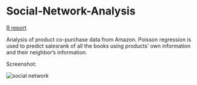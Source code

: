 # Social-Network-Analysis

[R report](https://mpavlenk.github.io/Social-Network-Analysis/Social_Network_Analysis.html)

Analysis of product co-purchase data from Amazon. Poisson regression is used to predict salesrank of all the books using products’ own information and their neighbor’s information.

Screenshot:

<img src="https://mpavlenk.github.io/Social-Network-Analysis/image.JPG" alt="social network">
